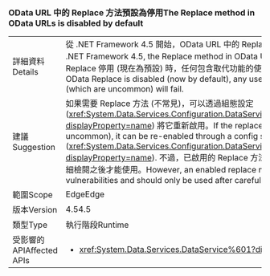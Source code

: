 ### <a name="the-replace-method-in-odata-urls-is-disabled-by-default"></a><span data-ttu-id="f42ea-101">OData URL 中的 Replace 方法預設為停用</span><span class="sxs-lookup"><span data-stu-id="f42ea-101">The Replace method in OData URLs is disabled by default</span></span>

|   |   |
|---|---|
|<span data-ttu-id="f42ea-102">詳細資料</span><span class="sxs-lookup"><span data-stu-id="f42ea-102">Details</span></span>|<span data-ttu-id="f42ea-103">從 .NET Framework 4.5 開始，OData URL 中的 Replace 方法預設為停用。</span><span class="sxs-lookup"><span data-stu-id="f42ea-103">Beginning in the .NET Framework 4.5, the Replace method in OData URLs is disabled by default.</span></span> <span data-ttu-id="f42ea-104">當 OData Replace 停用 (現在為預設) 時，任何包含取代功能的使用者要求 (不常見) 將會失敗。</span><span class="sxs-lookup"><span data-stu-id="f42ea-104">When OData Replace is disabled (now by default), any user requests including replace functions (which are uncommon) will fail.</span></span>|
|<span data-ttu-id="f42ea-105">建議</span><span class="sxs-lookup"><span data-stu-id="f42ea-105">Suggestion</span></span>|<span data-ttu-id="f42ea-106">如果需要 Replace 方法 (不常見)，可以透過組態設定 (<xref:System.Data.Services.Configuration.DataServicesFeaturesSection.ReplaceFunction?displayProperty=name>) 將它重新啟用。</span><span class="sxs-lookup"><span data-stu-id="f42ea-106">If the replace method is required (which is uncommon), it can be re-enabled through a config settings (<xref:System.Data.Services.Configuration.DataServicesFeaturesSection.ReplaceFunction?displayProperty=name>).</span></span> <span data-ttu-id="f42ea-107">不過，已啟用的 Replace 方法可能會有資訊安全漏洞，因此只有在仔細檢閱之後才能使用。</span><span class="sxs-lookup"><span data-stu-id="f42ea-107">However, an enabled replace method can open security vulnerabilities and should only be used after careful review.</span></span>|
|<span data-ttu-id="f42ea-108">範圍</span><span class="sxs-lookup"><span data-stu-id="f42ea-108">Scope</span></span>|<span data-ttu-id="f42ea-109">Edge</span><span class="sxs-lookup"><span data-stu-id="f42ea-109">Edge</span></span>|
|<span data-ttu-id="f42ea-110">版本</span><span class="sxs-lookup"><span data-stu-id="f42ea-110">Version</span></span>|<span data-ttu-id="f42ea-111">4.5</span><span class="sxs-lookup"><span data-stu-id="f42ea-111">4.5</span></span>|
|<span data-ttu-id="f42ea-112">類型</span><span class="sxs-lookup"><span data-stu-id="f42ea-112">Type</span></span>|<span data-ttu-id="f42ea-113">執行階段</span><span class="sxs-lookup"><span data-stu-id="f42ea-113">Runtime</span></span>|
|<span data-ttu-id="f42ea-114">受影響的 API</span><span class="sxs-lookup"><span data-stu-id="f42ea-114">Affected APIs</span></span>|<ul><li><xref:System.Data.Services.DataService%601?displayProperty=nameWithType></li></ul>|

